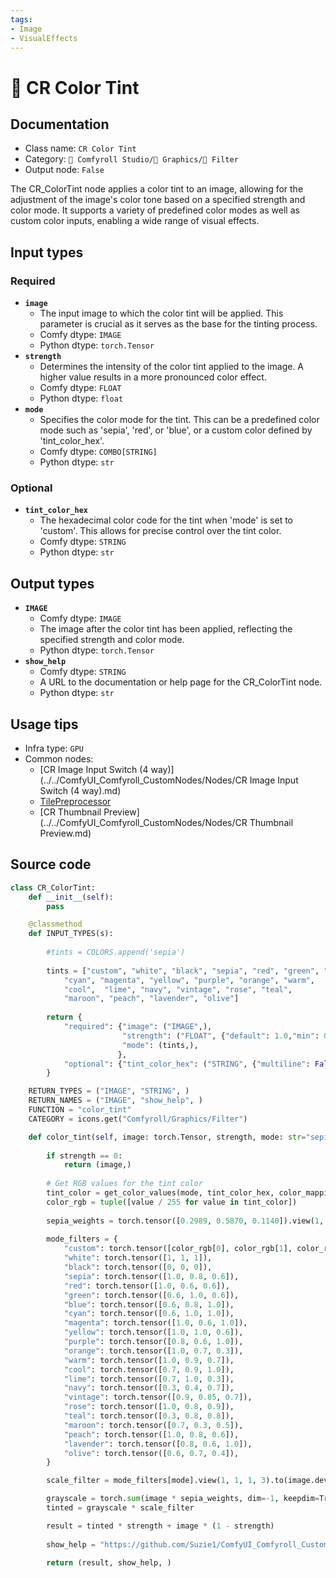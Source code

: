 ```yaml
---
tags:
- Image
- VisualEffects
---
```


# 🎨 CR Color Tint
## Documentation
- Class name: `CR Color Tint`
- Category: `🧩 Comfyroll Studio/👾 Graphics/🎨 Filter`
- Output node: `False`

The CR_ColorTint node applies a color tint to an image, allowing for the adjustment of the image's color tone based on a specified strength and color mode. It supports a variety of predefined color modes as well as custom color inputs, enabling a wide range of visual effects.
## Input types
### Required
- **`image`**
    - The input image to which the color tint will be applied. This parameter is crucial as it serves as the base for the tinting process.
    - Comfy dtype: `IMAGE`
    - Python dtype: `torch.Tensor`
- **`strength`**
    - Determines the intensity of the color tint applied to the image. A higher value results in a more pronounced color effect.
    - Comfy dtype: `FLOAT`
    - Python dtype: `float`
- **`mode`**
    - Specifies the color mode for the tint. This can be a predefined color mode such as 'sepia', 'red', or 'blue', or a custom color defined by 'tint_color_hex'.
    - Comfy dtype: `COMBO[STRING]`
    - Python dtype: `str`
### Optional
- **`tint_color_hex`**
    - The hexadecimal color code for the tint when 'mode' is set to 'custom'. This allows for precise control over the tint color.
    - Comfy dtype: `STRING`
    - Python dtype: `str`
## Output types
- **`IMAGE`**
    - Comfy dtype: `IMAGE`
    - The image after the color tint has been applied, reflecting the specified strength and color mode.
    - Python dtype: `torch.Tensor`
- **`show_help`**
    - Comfy dtype: `STRING`
    - A URL to the documentation or help page for the CR_ColorTint node.
    - Python dtype: `str`
## Usage tips
- Infra type: `GPU`
- Common nodes:
    - [CR Image Input Switch (4 way)](../../ComfyUI_Comfyroll_CustomNodes/Nodes/CR Image Input Switch (4 way).md)
    - [TilePreprocessor](../../comfyui_controlnet_aux/Nodes/TilePreprocessor.md)
    - [CR Thumbnail Preview](../../ComfyUI_Comfyroll_CustomNodes/Nodes/CR Thumbnail Preview.md)



## Source code
```python
class CR_ColorTint:
    def __init__(self):
        pass

    @classmethod
    def INPUT_TYPES(s):
    
        #tints = COLORS.append('sepia')
        
        tints = ["custom", "white", "black", "sepia", "red", "green", "blue",
            "cyan", "magenta", "yellow", "purple", "orange", "warm",
            "cool",  "lime", "navy", "vintage", "rose", "teal",
            "maroon", "peach", "lavender", "olive"]
           
        return {
            "required": {"image": ("IMAGE",),
                         "strength": ("FLOAT", {"default": 1.0,"min": 0.1,"max": 1.0,"step": 0.1}),
                         "mode": (tints,),
                        },
            "optional": {"tint_color_hex": ("STRING", {"multiline": False, "default": "#000000"}),} 
        }

    RETURN_TYPES = ("IMAGE", "STRING", )
    RETURN_NAMES = ("IMAGE", "show_help", )    
    FUNCTION = "color_tint"
    CATEGORY = icons.get("Comfyroll/Graphics/Filter")

    def color_tint(self, image: torch.Tensor, strength, mode: str="sepia", tint_color_hex='#000000'):
    
        if strength == 0:
            return (image,)
            
        # Get RGB values for the tint color  
        tint_color = get_color_values(mode, tint_color_hex, color_mapping)    
        color_rgb = tuple([value / 255 for value in tint_color])
        
        sepia_weights = torch.tensor([0.2989, 0.5870, 0.1140]).view(1, 1, 1, 3).to(image.device)
        
        mode_filters = {
            "custom": torch.tensor([color_rgb[0], color_rgb[1], color_rgb[2]]),
            "white": torch.tensor([1, 1, 1]),
            "black": torch.tensor([0, 0, 0]),
            "sepia": torch.tensor([1.0, 0.8, 0.6]),
            "red": torch.tensor([1.0, 0.6, 0.6]),
            "green": torch.tensor([0.6, 1.0, 0.6]),
            "blue": torch.tensor([0.6, 0.8, 1.0]),
            "cyan": torch.tensor([0.6, 1.0, 1.0]),
            "magenta": torch.tensor([1.0, 0.6, 1.0]),
            "yellow": torch.tensor([1.0, 1.0, 0.6]),
            "purple": torch.tensor([0.8, 0.6, 1.0]),
            "orange": torch.tensor([1.0, 0.7, 0.3]),
            "warm": torch.tensor([1.0, 0.9, 0.7]),
            "cool": torch.tensor([0.7, 0.9, 1.0]),
            "lime": torch.tensor([0.7, 1.0, 0.3]),
            "navy": torch.tensor([0.3, 0.4, 0.7]),
            "vintage": torch.tensor([0.9, 0.85, 0.7]),
            "rose": torch.tensor([1.0, 0.8, 0.9]),
            "teal": torch.tensor([0.3, 0.8, 0.8]),
            "maroon": torch.tensor([0.7, 0.3, 0.5]),
            "peach": torch.tensor([1.0, 0.8, 0.6]),
            "lavender": torch.tensor([0.8, 0.6, 1.0]),
            "olive": torch.tensor([0.6, 0.7, 0.4]),
        }

        scale_filter = mode_filters[mode].view(1, 1, 1, 3).to(image.device)

        grayscale = torch.sum(image * sepia_weights, dim=-1, keepdim=True)
        tinted = grayscale * scale_filter

        result = tinted * strength + image * (1 - strength)
        
        show_help = "https://github.com/Suzie1/ComfyUI_Comfyroll_CustomNodes/wiki/Filter-Nodes#cr-color-tint"
        
        return (result, show_help, ) 

```
